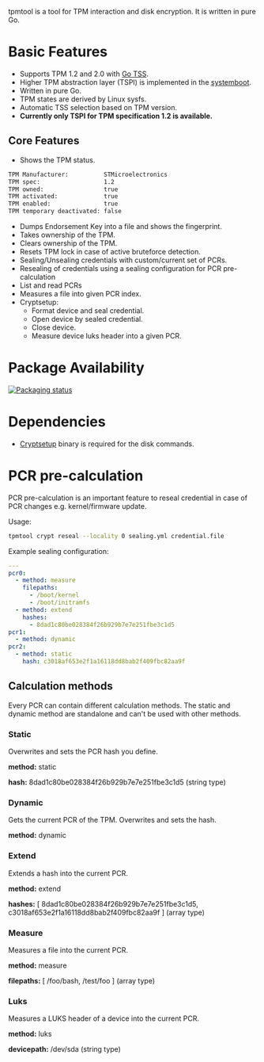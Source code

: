 tpmtool is a tool for TPM interaction and disk encryption. It is written in pure Go.

# Basic Features

-   Supports TPM 1.2 and 2.0 with [Go TSS](https://github.com/google/go-tpm).
-   Higher TPM abstraction layer (TSPI) is implemented in the [systemboot](https://github.com/systemboot/systemboot).
-   Written in pure Go.
-   TPM states are derived by Linux sysfs.
-   Automatic TSS selection based on TPM version.
-   **Currently only TSPI for TPM specification 1.2 is available.**

## Core Features

-   Shows the TPM status.

```bash
TPM Manufacturer:          STMicroelectronics
TPM spec:                  1.2
TPM owned:                 true
TPM activated:             true
TPM enabled:               true
TPM temporary deactivated: false
```

-   Dumps Endorsement Key into a file and shows the fingerprint.
-   Takes ownership of the TPM.
-   Clears ownership of the TPM.
-   Resets TPM lock in case of active bruteforce detection.
-   Sealing/Unsealing credentials with custom/current set of PCRs.
-   Resealing of credentials using a sealing configuration for PCR pre-calculation
-   List and read PCRs
-   Measures a file into given PCR index.
-   Cryptsetup:
    -   Format device and seal credential.
    -   Open device by sealed credential.
    -   Close device.
    -   Measure device luks header into a given PCR.

# Package Availability

[![Packaging status](https://repology.org/badge/vertical-allrepos/tpmtool.svg)](https://repology.org/metapackage/tpmtool)

# Dependencies

-   [Cryptsetup](https://gitlab.com/cryptsetup/cryptsetup) binary is required for the disk commands.

# PCR pre-calculation

PCR pre-calculation is an important feature to reseal credential in case of PCR changes e.g. kernel/firmware update.

Usage:

```bash
tpmtool crypt reseal --locality 0 sealing.yml credential.file
```

Example sealing configuration:

```yaml
---
pcr0:
  - method: measure
    filepaths:
      - /boot/kernel
      - /boot/initramfs
  - method: extend
    hashes:
      - 8dad1c80be028384f26b929b7e7e251fbe3c1d5
pcr1:
  - method: dynamic
pcr2:
  - method: static
    hash: c3018af653e2f1a16118dd8bab2f409fbc82aa9f
```

## Calculation methods

Every PCR can contain different calculation methods. The static and dynamic method are standalone and can't be used with other methods.

### Static

Overwrites and sets the PCR hash you define.

**method:** static

**hash:** 8dad1c80be028384f26b929b7e7e251fbe3c1d5 (string type)

### Dynamic

Gets the current PCR of the TPM. Overwrites and sets the hash.

**method:** dynamic

### Extend

Extends a hash into the current PCR.

**method:** extend

**hashes:** [ 8dad1c80be028384f26b929b7e7e251fbe3c1d5, c3018af653e2f1a16118dd8bab2f409fbc82aa9f ] \(array type)

### Measure

Measures a file into the current PCR.

**method:** measure

**filepaths:** [ /foo/bash, /test/foo ] \(array type)

### Luks

Measures a LUKS header of a device into the current PCR.

**method:** luks

**devicepath:** /dev/sda (string type)
